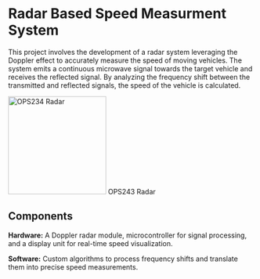 # Radar Based Speed Measurment System
This project involves the development of a radar system leveraging the Doppler effect to accurately measure the speed of moving vehicles. The system emits a continuous microwave signal towards the target vehicle and receives the reflected signal. By analyzing the frequency shift between the transmitted and reflected signals, the speed of the vehicle is calculated.
<p align="centre">
<img src="https://github.com/user-attachments/assets/0047bef1-f741-4480-a9f4-ecb6210c86f1" alt="OPS234 Radar" height="200">
OPS243 Radar
</p>

## Components
**Hardware:** A Doppler radar module, microcontroller for signal processing, and a display unit for real-time speed visualization.

**Software:** Custom algorithms to process frequency shifts and translate them into precise speed measurements.

